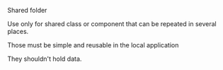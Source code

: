 Shared folder

Use only for shared class or component that can be repeated in several places.

Those must be simple and reusable in the local application

They shouldn't hold data. 

